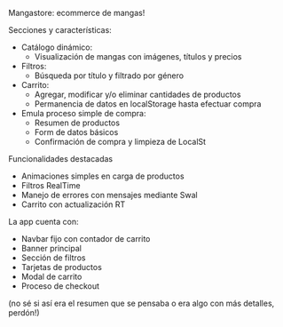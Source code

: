 Mangastore: ecommerce de mangas!


Secciones y características:

- Catálogo dinámico: 
  - Visualización de mangas con imágenes, títulos y precios
- Filtros: 
  - Búsqueda por título y filtrado por género
- Carrito:
  - Agregar, modificar y/o eliminar cantidades de productos
  - Permanencia de datos en localStorage hasta efectuar compra
- Emula proceso simple de compra:
  - Resumen de productos
  - Form de datos básicos
  - Confirmación de compra y limpieza de LocalSt


Funcionalidades destacadas

- Animaciones simples en carga de productos
- Filtros RealTime
- Manejo de errores con mensajes mediante Swal
- Carrito con actualización RT


La app cuenta con:

- Navbar fijo con contador de carrito
- Banner principal
- Sección de filtros
- Tarjetas de productos
- Modal de carrito
- Proceso de checkout

(no sé si así era el resumen que se pensaba o era algo con más detalles, perdón!)